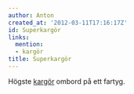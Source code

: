 ```yaml
---
author: Anton
created_at: '2012-03-11T17:16:17Z'
id: Superkargör
links:
  mention:
  - kargör
title: Superkargör
---
```


Högste [kargör] ombord på ett fartyg.

  [kargör]: kargör
